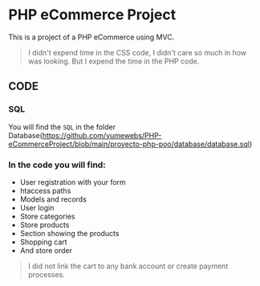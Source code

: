 # PHP eCommerce Project
This is a project of a PHP eCommerce using MVC. 
> I didn't expend time in the CSS code, I didn't care so much in how was looking. But I expend the time in the PHP code.

## CODE
### SQL
You will find the `SQL` in the folder Database(https://github.com/yumewebs/PHP-eCommerceProject/blob/main/proyecto-php-poo/database/database.sql)

### In the code you will find:
- User registration with your form
- htaccess paths
- Models and records
- User login
- Store categories
- Store products
- Section showing the products
- Shopping cart
- And store order
> I did not link the cart to any bank account or create payment processes.

